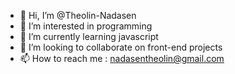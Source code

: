 - 👋 Hi, I’m @Theolin-Nadasen
- 👀 I’m interested in programming
- 🌱 I’m currently learning javascript
- 💞️ I’m looking to collaborate on front-end projects
- 📫 How to reach me : nadasentheolin@gmail.com



<!---
Theolin-Nadasen/Theolin-Nadasen is a ✨ special ✨ repository because its `README.md` (this file) appears on your GitHub profile.
You can click the Preview link to take a look at your changes.
--->
